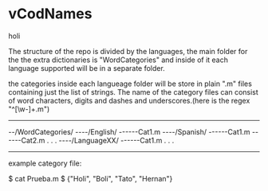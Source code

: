 # vCodNames
holi

The structure of the repo is divided by the languages, the main folder for the the extra dictionaries is "WordCategories" and inside of it each language supported will be in a separate folder.

the categories inside each langueage folder will be store in plain ".m" files containing just the list of strings. The name of the category files can consist of word characters, digits and dashes and underscores.(here is the regex "^[\w-]+\.m")

*******************
--/WordCategories/
----/English/
------Cat1.m
----/Spanish/
------Cat1.m
------Cat2.m
.
.
.
----/LanguageXX/
------Cat1.m
.
.
.
*******************


example category file:

$ cat Prueba.m
$ {"Holi", "Boli", "Tato", "Hernan"}


